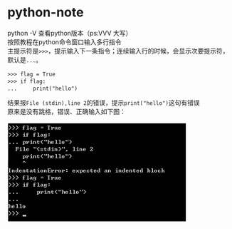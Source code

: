 # python-note

python -V 查看python版本（ps:VVV 大写）
<br />
按照教程在python命令窗口输入多行指令
<br />
主提示符是``>>>``，提示输入下一条指令；连续输入行的时候，会显示次要提示符，默认是``...``。
<br />
```
>>> flag = True
>>> if flag:
...		print("hello")
```
结果报``File (stdin),line 2``的错误，提示```print("hello")```这句有错误
<br />
原来是没有跳格，错误、正确输入如下图：
<br />
<br />
<img src="img/err1.jpg" />
<br />

